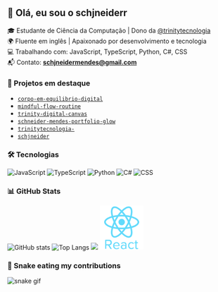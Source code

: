 ## 👻 Olá, eu sou o schjneiderr

🎓 Estudante de Ciência da Computação | Dono da [@trinitytecnologia](https://github.com/trinitytecnologia)  
🌍 Fluente em inglês | Apaixonado por desenvolvimento e tecnologia  
💻 Trabalhando com: JavaScript, TypeScript, Python, C#, CSS  
📬 Contato: **schjneidermendes@gmail.com**

### 🚀 Projetos em destaque

- [`corpo-em-equilibrio-digital`](https://github.com/gmendes7/corpo-em-equilibrio-digital)
- [`mindful-flow-routine`](https://github.com/gmendes7/mindful-flow-routine)
- [`trinity-digital-canvas`](https://github.com/gmendes7/trinity-digital-canvas)
- [`schneider-mendes-portfolio-glow`](https://github.com/gmendes7/schneider-mendes-portfolio-glow)
- [`trinitytecnologia-`](https://github.com/gmendes7/trinitytecnologia-)
- [`schjneider`](https://github.com/gmendes7/schjneider)

### 🛠️ Tecnologias
![JavaScript](https://img.shields.io/badge/-JavaScript-black?style=flat-square&logo=javascript)
![TypeScript](https://img.shields.io/badge/-TypeScript-black?style=flat-square&logo=typescript)
![Python](https://img.shields.io/badge/-Python-black?style=flat-square&logo=python)
![C#](https://img.shields.io/badge/-C%23-black?style=flat-square&logo=csharp)
![CSS](https://img.shields.io/badge/-CSS-black?style=flat-square&logo=css3)

### 📊 GitHub Stats
![GitHub stats](https://github-readme-stats.vercel.app/api?username=gmendes7&show_icons=true&theme=tokyonight)
![Top Langs](https://github-readme-stats.vercel.app/api/top-langs/?username=gmendes7&layout=compact&theme=tokyonight)
 <img src="https://media.giphy.com/media/3o7aD2saalBwwftBIY/giphy.gif" width="400"/> 
 <img src="https://raw.githubusercontent.com/devicons/devicon/master/icons/react/react-original-wordmark.svg" width="100"/>
### 🐍 Snake eating my contributions
![snake gif](https://github.com/SEU_USER/SEU_USER/blob/output/github-contribution-grid-snake.svg)



